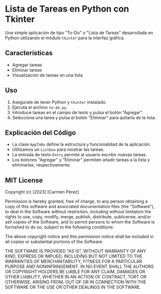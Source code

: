 # Lista de Tareas en Python con Tkinter

Una simple aplicación de tipo "To-Do" o "Lista de Tareas" desarrollada en Python utilizando el módulo `tkinter` para la interfaz gráfica.

## Características

- Agregar tareas
- Eliminar tareas
- Visualización de tareas en una lista

## Uso

1. Asegúrate de tener Python y `tkinter` instalado.
2. Ejecuta el archivo `to-do.py`.
3. Introduce tareas en el campo de texto y pulsa el botón "Agregar".
4. Selecciona una tarea y pulsa el botón "Eliminar" para quitarla de la lista.

## Explicación del Código

- La clase `AppToDo` define la estructura y funcionalidad de la aplicación.
- Utilizamos un `Listbox` para mostrar las tareas.
- La entrada de texto `Entry` permite al usuario escribir nuevas tareas.
- Los botones "Agregar" y "Eliminar" permiten añadir tareas a la lista y eliminarlas, respectivamente.

## MIT License

Copyright (c) [2023] [Carmen Pérez]

Permission is hereby granted, free of charge, to any person obtaining a copy
of this software and associated documentation files (the "Software"), to deal
in the Software without restriction, including without limitation the rights
to use, copy, modify, merge, publish, distribute, sublicense, and/or sell
copies of the Software, and to permit persons to whom the Software is
furnished to do so, subject to the following conditions:

The above copyright notice and this permission notice shall be included in all
copies or substantial portions of the Software.

THE SOFTWARE IS PROVIDED "AS IS", WITHOUT WARRANTY OF ANY KIND, EXPRESS OR
IMPLIED, INCLUDING BUT NOT LIMITED TO THE WARRANTIES OF MERCHANTABILITY,
FITNESS FOR A PARTICULAR PURPOSE AND NONINFRINGEMENT. IN NO EVENT SHALL THE
AUTHORS OR COPYRIGHT HOLDERS BE LIABLE FOR ANY CLAIM, DAMAGES OR OTHER
LIABILITY, WHETHER IN AN ACTION OF CONTRACT, TORT OR OTHERWISE, ARISING FROM,
OUT OF OR IN CONNECTION WITH THE SOFTWARE OR THE USE OR OTHER DEALINGS IN THE
SOFTWARE.